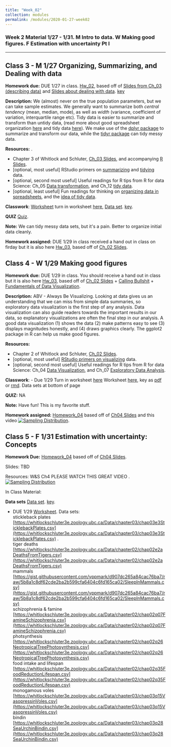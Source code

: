 ```yaml
---
title: "Week_02"
collection: modules
permalink: /modules/2020-01-27-week02
---
```


### Week 2 Material 1/27 - 1/31. M Intro to data. W Making good figures. F Estimation with uncertainty Pt I

<!-- ## Jump to sections on this page

- [Class 3 - M 1/27 Organizing, Summarizing, and Dealing with data.](#class-3)
- [Class 4 - W 1/29 Making good figures](#class-4---w-1/29-making-good-figures)
- [Class 5 - F 1/31 Estimation with uncertainty: Concepts](#class-5-f-1/31-estimation-with-uncertainty:-concepts) -->

---



## Class 3 - M 1/27 Organizing, Summarizing, and Dealing with data

**Homework due:** DUE 1/27 in class. [Hw_02](https://drive.google.com/uc?export=download&id=0Bze1RelLJCQRdUNoYjRxQWVSTGVjMk9oTWhlUXB4NnhQMjdV), based off of [Slides from Ch_03 (describing data)](https://drive.google.com/uc?export=download&id=1Jc2R21KqvKaZjbl3j-V0X89e-Iy-aK87)  and [Slides about dealing with data](https://drive.google.com/uc?export=download&id=1PxsOljXIuhT_iAsUqpuajYPeZnmuUZZP). [key](https://drive.google.com/open?id=1se6yJXClEClMMHP--4EinoKWUvDitlNf)

**Description:** We (almost) never on the true population parameters, but we can take sample estimates. We generally want to summarize both *central tendency* (mean, median, mode), as well as *width* (variance, coefficient of variation, interquartile range etc). Tidy data is easier to summarize and transform than untidy data, (read more about good spreadsheet organization [here](https://www.tandfonline.com/doi/full/10.1080/00031305.2017.1375989) and tidy data [here](https://www.jstatsoft.org/article/view/v059i10/v59i10.pdf)). We make use of the [dplyr package](https://dplyr.tidyverse.org/) to summarize and transform our data, while the [tidyr package](https://tidyr.tidyverse.org/) can tidy messy data.

**Resources:** .
- Chapter 3 of Whitlock and Schluter, [Ch_03 Slides](https://drive.google.com/uc?export=download&id=1Jc2R21KqvKaZjbl3j-V0X89e-Iy-aK87), and accompanying  [R Slides](https://drive.google.com/open?id=1PxsOljXIuhT_iAsUqpuajYPeZnmuUZZP).
- [optional, most useful] RStudio primers on [summarizing](https://rstudio.cloud/learn/primers/2) and [tidying](https://rstudio.cloud/learn/primers/4) data.
- [optional, second most useful] Useful readings for R tips from R for data Science: Ch_05 [Data transformation](https://r4ds.had.co.nz/transform.html), and Ch_12 [tidy data](https://r4ds.had.co.nz/tidy-data.html).
- [optional, least useful] Fun readings for thinking on [organizing data in spreadsheets](https://www.tandfonline.com/doi/full/10.1080/00031305.2017.1375989), and the [idea of tidy data](https://www.jstatsoft.org/article/view/v059i10/v59i10.pdf).



**Classwork**:  [Worksheet](https://drive.google.com/open?id=1qbCkcX0z8lzIX_JpkkyCDo3Tkv1SI8qx) turn in worksheet [here](https://canvas.umn.edu/courses/151855/assignments/996524), [Data set](https://drive.google.com/open?id=1N0X_CiwcXOsPeetRpclHlLjGSHPkT-L2). [key](https://drive.google.com/open?id=1LeAOfuKe4V93bY6FQNp9vSfwaDCjmx9r).


**QUIZ** [Quiz](https://canvas.umn.edu/courses/151855/quizzes/236368).

**Note:** We can tidy messy data sets, but it's a pain. Better to organize initial data cleanly.

**Homework assigned:**  DUE 1/29 in class received a hand out in class on firday but it is also here [Hw_03](https://drive.google.com/uc?export=download&id=1Uc7DwRYj0GYG_yAk3wmuMTCkuQxfnoCD), based off of [Ch_02 Slides](https://drive.google.com/uc?export=download&id=10u34nhPadkPAiTB9wv8NDaeCIYj9NNQW).


## Class 4 - W 1/29 Making good figures

**Homework due:** DUE 1/29 in class. You should receive a hand out in class but it is also here [Hw_03](https://drive.google.com/a/umn.edu/uc?authuser=1&id=0Bze1RelLJCQRLWhVSURRQmZmSlRCbGEwMDQtbFJYelBkeE8w&export=download), based off of [Ch_02 Slides](https://drive.google.com/uc?export=download&id=10u34nhPadkPAiTB9wv8NDaeCIYj9NNQW) + [Calling Bullshit](https://callingbullshit.org/videos.html) + [Fundamentals of Data Visualization](https://serialmentor.com/dataviz/).

**Description:** ABV - Always Be Visualizing. Looking at data gives us an understanding that we can miss from simple data summaries, so exploratory data visualization is the first step of any analysis. Data visualization can also guide readers towards the important results in our data, so explanatory visualizations are often the final step in our analysis. A good data visualization (1) shows the data (2) make patterns easy to see (3) displays magnitudes honestly, and (4) draws graphics clearly. The ggplot2 package in R can help us make good figures.

**Resources:**
- Chapter 2 of Whitlock and Schluter, [Ch_02 Slides](https://drive.google.com/uc?export=download&id=10u34nhPadkPAiTB9wv8NDaeCIYj9NNQW).
- [optional, most useful] [RStudio primers on visualizing](https://rstudio.cloud/learn/primers/3) data.
- [optional, second most useful] Useful readings for R tips from R for data Science: Ch_04 [Data Visualization](https://r4ds.had.co.nz/data-visualisation.html), and Ch_07 [Exploratory Data Analysis](https://r4ds.had.co.nz/exploratory-data-analysis.html).

**Classwork**: - Due 1/29 Turn in worksheet [here](https://canvas.umn.edu/courses/151855/assignments/996524)   Worksheet [here](https://drive.google.com/open?id=19MNekjbCk7nSwOkrkbBYgfTqbt8QFtgp), key as [pdf](https://drive.google.com/open?id=1BpomIX7jSPPqfH1pCIwh3r35WCvSXx5W) or [rmd](https://drive.google.com/open?id=1Cn1uh2P8OaHNXyaDsEMycOdPGIZ2npUy).   Data sets at bottom of page

**QUIZ:**  NA

**Note:** Have fun! This is my favorite stuff.

**Homework assigned:** [Homework_04](https://drive.google.com/open?id=1SAHyKfz1mynziJJAq2YchKEdsfj5Mxb9) based off of [Ch04 Slides](https://drive.google.com/open?id=1ns-MaQcokaFYbswi-czi7Ywp0zk3xi-4) and this video [![Sampling Distribution](http://img.youtube.com/vi/uPX0NBrJfRI/0.jpg)](https://www.youtube.com/watch?v=uPX0NBrJfRI "Sampling Distribution"). 


## Class 5 - F 1/31 Estimation with uncertainty: Concepts

**Homework Due:** [Homework_04](https://drive.google.com/open?id=1SAHyKfz1mynziJJAq2YchKEdsfj5Mxb9) based off of [Ch04 Slides](https://drive.google.com/open?id=1ns-MaQcokaFYbswi-czi7Ywp0zk3xi-4). 

Slides: TBD

Resources: W&S Ch4 PLEASE WATCH THIS GREAT VIDEO . 
[![Sampling Distribution](http://img.youtube.com/vi/uPX0NBrJfRI/0.jpg)](https://www.youtube.com/watch?v=uPX0NBrJfRI "Sampling Distribution")

In Class Material:





**Data sets**
 [Data set](https://drive.google.com/open?id=1N0X_CiwcXOsPeetRpclHlLjGSHPkT-L2).    [key](https://drive.google.com/open?id=1LeAOfuKe4V93bY6FQNp9vSfwaDCjmx9r).
- DUE 1/29  [Worksheet](https://drive.google.com/open?id=19MNekjbCk7nSwOkrkbBYgfTqbt8QFtgp). Data sets:   
stickleback plates [https://whitlockschluter3e.zoology.ubc.ca/Data/chapter03/chap03e3SticklebackPlates.csv](https://whitlockschluter3e.zoology.ubc.ca/Data/chapter03/chap03e3SticklebackPlates.csv) .   
tiger deaths [https://whitlockschluter3e.zoology.ubc.ca/Data/chapter02/chap02e2aDeathsFromTigers.csv](https://whitlockschluter3e.zoology.ubc.ca/Data/chapter02/chap02e2aDeathsFromTigers.csv)          
mammals [https://gist.githubusercontent.com/yppmark/d907dc265a84cac76ba7/raw/5b8a1c8df62cde2ba2b599cfa6404c6fd165ca02/SleepInMammals.csv](https://gist.githubusercontent.com/yppmark/d907dc265a84cac76ba7/raw/5b8a1c8df62cde2ba2b599cfa6404c6fd165ca02/SleepInMammals.csv)        
schizophrenia & famine [https://whitlockschluter3e.zoology.ubc.ca/Data/chapter02/chap02q07FamineSchizophrenia.csv](https://whitlockschluter3e.zoology.ubc.ca/Data/chapter02/chap02q07FamineSchizophrenia.csv)   
photsynthesis [https://whitlockschluter3e.zoology.ubc.ca/Data/chapter02/chap02q26NeotropicalTreePhotosynthesis.csv](https://whitlockschluter3e.zoology.ubc.ca/Data/chapter02/chap02q26NeotropicalTreePhotosynthesis.csv)    
food intake and lifespan  [https://whitlockschluter3e.zoology.ubc.ca/Data/chapter02/chap02q35FoodReductionLifespan.csv](https://whitlockschluter3e.zoology.ubc.ca/Data/chapter02/chap02q35FoodReductionLifespan.csv)   
monogamous voles  [https://whitlockschluter3e.zoology.ubc.ca/Data/chapter03/chap03q15VasopressinVoles.csv](https://whitlockschluter3e.zoology.ubc.ca/Data/chapter03/chap03q15VasopressinVoles.csv)       
bindin  [https://whitlockschluter3e.zoology.ubc.ca/Data/chapter03/chap03q28SeaUrchinBindin.csv](https://whitlockschluter3e.zoology.ubc.ca/Data/chapter03/chap03q28SeaUrchinBindin.csv)  

